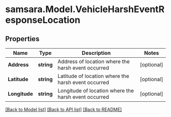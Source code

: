 # samsara.Model.VehicleHarshEventResponseLocation
## Properties

Name | Type | Description | Notes
------------ | ------------- | ------------- | -------------
**Address** | **string** | Address of location where the harsh event occurred | [optional] 
**Latitude** | **string** | Latitude of location where the harsh event occurred | [optional] 
**Longitude** | **string** | Longitude of location where the harsh event occurred | [optional] 

[[Back to Model list]](../README.md#documentation-for-models) [[Back to API list]](../README.md#documentation-for-api-endpoints) [[Back to README]](../README.md)


